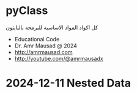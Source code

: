 # pyClass
كل اكواد المواد الاساسية للبرمجة بالبايثون

 * Educational Code
 * Dr. Amr Mausad @ 2024
 * http://amrmausad.com
 * http://youtube.com/@amrmausadx


# 2024-12-11 Nested Data